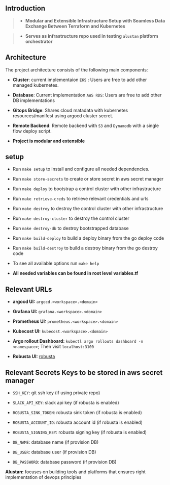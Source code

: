 
## Introduction

> - **Modular and Extensible Infrastructure Setup with Seamless Data Exchange Between Terraform and Kubernetes**

> - **Serves as infrastructure repo used in testing `alustan` platform orchestrator**


## Architecture

The project architecture consists of the following main components:

- **Cluster**: current implementaion `EKS` : Users are free to add other managed kubernetes.

- **Database**: Current implementation `AWS RDS`: Users are free to add other DB implementations

- **Gitops Bridge**: Shares cloud matadata with kubernetes resources/manifest using argocd cluster secret.

- **Remote Backend**: Remote backend with `S3` and `Dynamodb` with a single flow deploy script.

- **Project is modular and extensible**


## setup

- Run `make setup` to install and configure all needed dependencies. 

- Run `make store-secrets` to create or store secret in aws secret manager

- Run `make deploy` to bootstrap a control cluster with other infrastructure

- Run `make retrieve-creds` to retrieve relevant credentials and urls

- Run `make destroy` to destroy the control cluster with other infrastructure

- Run `make destroy-cluster` to destroy the control cluster

- Run `make destroy-db` to destroy bootstrapped database

- Run `make build-deploy` to build a deploy binary from the go deploy code

- Run `make build-destroy` to build a destroy binary from the go destroy code

- To see all available options run `make help`

- **All needed variables can be found in root level variables.tf**

## Relevant URLs

- **argocd UI:** `argocd.<workspace>.<domain>`

- **Grafana UI:** `grafana.<workspace>.<domain>`

- **Prometheus UI:** `prometheus.<workspace>.<domain>`

- **Kubecost UI:** `kubecost.<workspace>.<domain>`

- **Argo rollout Dashboard:** `kubectl argo rollouts dashboard -n <namespace>`; Then visit `localhost:3100`

- **Robusta UI:** [robusta](https://home.robusta.dev/)

## Relevant Secrets Keys to be stored in aws secret manager

- `SSH_KEY`: git ssh key (if using private repo)

- `SLACK_API_KEY`: slack api key (if robusta is enabled)
- `ROBUSTA_SINK_TOKEN`: robusta sink token (if robusta is enabled)
- `ROBUSTA_ACCOUNT_ID`: robusta account id (if robusta is enabled)
- `ROBUSTA_SIGNING_KEY`: robusta signing key (if robusta is enabled)

- `DB_NAME`: database name (if provision DB)
- `DB_USER`: database user (if provision DB)
- `DB_PASSWORD`: database password (if provision DB)



**Alustan:** focuses on building tools and platforms that ensures right implementation of devops principles

